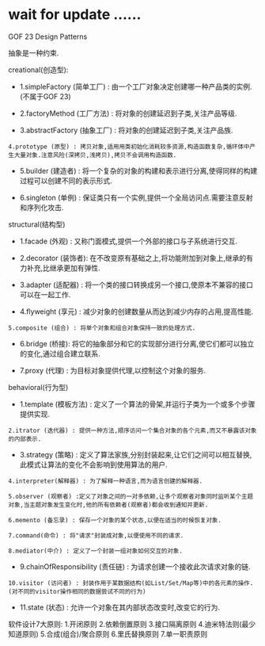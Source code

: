 #   wait for update ......

GOF 23 Design Patterns

抽象是一种约束.

creational(创造型):

   * 1.simpleFactory (简单工厂) : 由一个工厂对象决定创建哪一种产品类的实例.(不属于GOF 23)
    
   * 2.factoryMethod (工厂方法) : 将对象的创建延迟到子类,关注产品等级.
    
   * 3.abstractFactory (抽象工厂) : 将对象的创建延迟到子类,关注产品族.
    
    4.prototype (原型) : 拷贝对象,适用用类初始化消耗较多资源,构造函数复杂,循环体中产生大量对象.注意风险(深拷贝,浅拷贝),拷贝不会调用构造函数.
    
   * 5.builder (建造者) : 将一个复杂的对象的构建和表示进行分离,使得同样的构建过程可以创建不同的表示形式.
    
   * 6.singleton (单例) : 保证类只有一个实例,提供一个全局访问点.需要注意反射和序列化攻击.

structural(结构型)

   * 1.facade (外观) : 又称门面模式,提供一个外部的接口与子系统进行交互.
    
   * 2.decorator (装饰者): 在不改变原有基础之上,将功能附加到对象上,继承的有力补充,比继承更加有弹性.
    
   * 3.adapter (适配器) : 将一个类的接口转换成另一个接口,使原本不兼容的接口可以在一起工作.
    
   * 4.flyweight (享元) : 减少对象的创建数量从而达到减少内存的占用,提高性能.
                                
    5.composite (组合) : 将单个对象和组合对象保持一致的处理方式.
    
   * 6.bridge (桥接): 将它的抽象部分和它的实现部分进行分离,使它们都可以独立的变化,通过组合建立联系.
    
   * 7.proxy (代理) : 为目标对象提供代理,以控制这个对象的服务.
    
behavioral(行为型)
    
   * 1.template (模板方法) : 定义了一个算法的骨架,并运行子类为一个或多个步骤提供实现.

    2.itrator (迭代器) : 提供一种方法,顺序访问一个集合对象的各个元素,而又不暴露该对象的内部表示.
    
   * 3.strategy (策略) : 定义了算法家族,分别封装起来,让它们之间可以相互替换,此模式让算法的变化不会影响到使用算法的用户.
    
    4.interpreter(解释器) : 为了解释一种语言,而为语言创建的解释器.
    
    5.observer (观察者) :定义了对象之间的一对多依赖,让多个观察者对象同时监听某个主题对象,当主题对象发生变化时,他的所有依赖者(观察者)都会收到通知并更新.

    6.memento (备忘录) : 保存一个对象的某个状态,以便在适当的时候恢复对象.

    7.command(命令) : 将"请求"封装成对象,以便使用不同的请求.
    
    8.mediator(中介) : 定义了一个封装一组对象如何交互的对象.

   * 9.chainOfResponsibility (责任链) : 为请求创建一个接收此次请求对象的链.

    10.visitor (访问者) : 封装作用于某数据结构(如List/Set/Map等)中的各元素的操作.(对不同的visitor操作相同的数据尝试不同的行为)
    
   * 11.state (状态) : 允许一个对象在其内部状态改变时,改变它的行为.

软件设计7大原则:
    1.开闭原则
    2.依赖倒置原则
    3.接口隔离原则
    4.迪米特法则(最少知道原则)
    5.合成(组合)/聚合原则
    6.里氏替换原则
    7.单一职责原则
